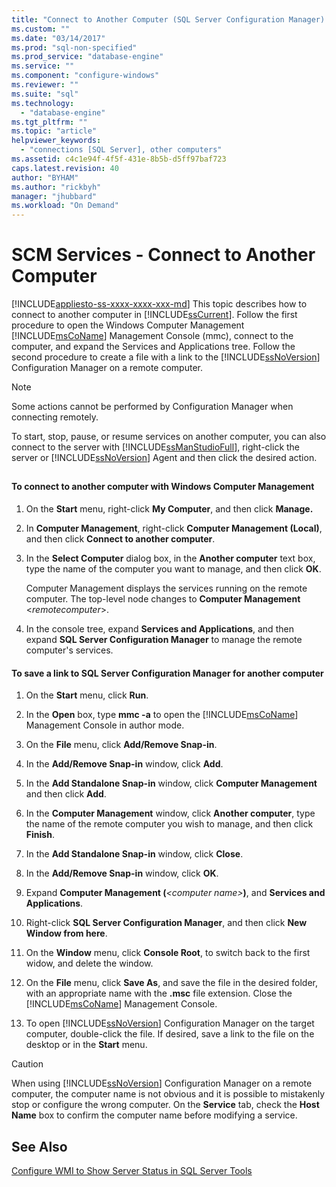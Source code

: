 ```yaml
---
title: "Connect to Another Computer (SQL Server Configuration Manager) | Microsoft Docs"
ms.custom: ""
ms.date: "03/14/2017"
ms.prod: "sql-non-specified"
ms.prod_service: "database-engine"
ms.service: ""
ms.component: "configure-windows"
ms.reviewer: ""
ms.suite: "sql"
ms.technology: 
  - "database-engine"
ms.tgt_pltfrm: ""
ms.topic: "article"
helpviewer_keywords: 
  - "connections [SQL Server], other computers"
ms.assetid: c4c1e94f-4f5f-431e-8b5b-d5ff97baf723
caps.latest.revision: 40
author: "BYHAM"
ms.author: "rickbyh"
manager: "jhubbard"
ms.workload: "On Demand"
---
```

# SCM Services - Connect to Another Computer
[!INCLUDE[appliesto-ss-xxxx-xxxx-xxx-md](../../includes/appliesto-ss-xxxx-xxxx-xxx-md.md)]
  This topic describes how to connect to another computer in [!INCLUDE[ssCurrent](../../includes/sscurrent-md.md)]. Follow the first procedure to open the Windows Computer Management [!INCLUDE[msCoName](../../includes/msconame-md.md)] Management Console (mmc), connect to the computer, and expand the Services and Applications tree. Follow the second procedure to create a file with a link to the [!INCLUDE[ssNoVersion](../../includes/ssnoversion-md.md)] Configuration Manager on a remote computer.  
  
> [!NOTE]  
>  Some actions cannot be performed by Configuration Manager when connecting remotely.  
  
 To start, stop, pause, or resume services on another computer, you can also connect to the server with [!INCLUDE[ssManStudioFull](../../includes/ssmanstudiofull-md.md)], right-click the server or [!INCLUDE[ssNoVersion](../../includes/ssnoversion-md.md)] Agent and then click the desired action.  
  
##  <a name="SSMSProcedure"></a>  
  
#### To connect to another computer with Windows Computer Management  
  
1.  On the **Start** menu, right-click **My Computer**, and then click **Manage.**  
  
2.  In **Computer Management**, right-click **Computer Management (Local)**, and then click **Connect to another computer**.  
  
3.  In the **Select Computer** dialog box, in the **Another computer** text box, type the name of the computer you want to manage, and then click **OK**.  
  
     Computer Management displays the services running on the remote computer. The top-level node changes to **Computer Management** \<*remotecomputer*>.  
  
4.  In the console tree, expand **Services and Applications**, and then expand **SQL Server Configuration Manager** to manage the remote computer's services.  
  
#### To save a link to SQL Server Configuration Manager for another computer  
  
1.  On the **Start** menu, click **Run**.  
  
2.  In the **Open** box, type **mmc -a** to open the [!INCLUDE[msCoName](../../includes/msconame-md.md)] Management Console in author mode.  
  
3.  On the **File** menu, click **Add/Remove Snap-in**.  
  
4.  In the **Add/Remove Snap-in** window, click **Add**.  
  
5.  In the **Add Standalone Snap-in** window, click **Computer Management** and then click **Add**.  
  
6.  In the **Computer Management** window, click **Another computer**, type the name of the remote computer you wish to manage, and then click **Finish**.  
  
7.  In the **Add Standalone Snap-in** window, click **Close**.  
  
8.  In the **Add/Remove Snap-in** window, click **OK**.  
  
9. Expand **Computer Management (***\<computer name>***)**, and **Services and Applications**.  
  
10. Right-click **SQL Server Configuration Manager**, and then click **New Window from here**.  
  
11. On the **Window** menu, click **Console Root**, to switch back to the first widow, and delete the window.  
  
12. On the **File** menu, click **Save As**, and save the file in the desired folder, with an appropriate name with the **.msc** file extension. Close the [!INCLUDE[msCoName](../../includes/msconame-md.md)] Management Console.  
  
13. To open [!INCLUDE[ssNoVersion](../../includes/ssnoversion-md.md)] Configuration Manager on the target computer, double-click the file. If desired, save a link to the file on the desktop or in the **Start** menu.  
  
> [!CAUTION]  
>  When using [!INCLUDE[ssNoVersion](../../includes/ssnoversion-md.md)] Configuration Manager on a remote computer, the computer name is not obvious and it is possible to mistakenly stop or configure the wrong computer. On the **Service** tab, check the **Host Name** box to confirm the computer name before modifying a service.  
  
## See Also  
 [Configure WMI to Show Server Status in SQL Server Tools](http://msdn.microsoft.com/library/7e97197b-ed4d-40d1-9a52-9ab1d92401d7)  
  
  
